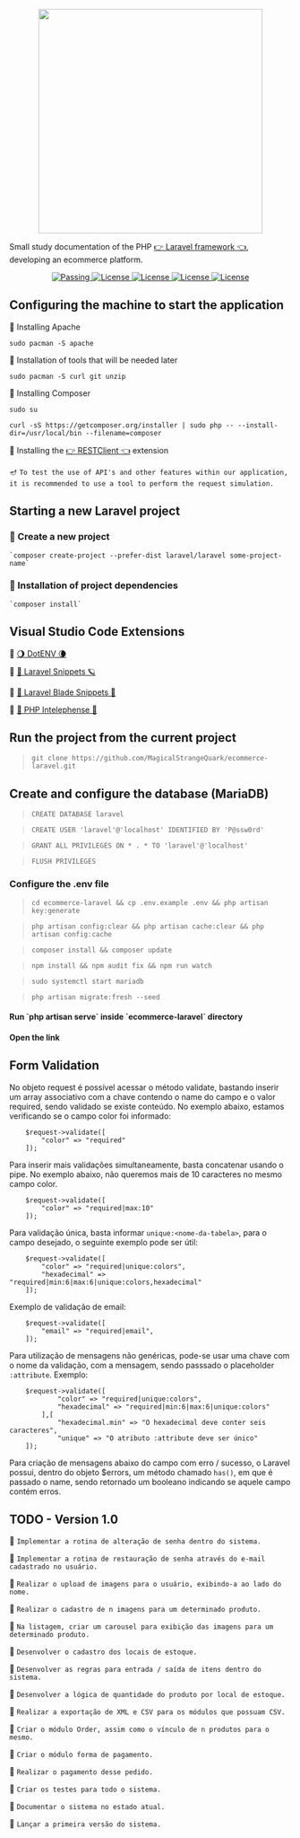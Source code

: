 <p align="center"><img src="https://raw.githubusercontent.com/laravel/art/master/laravel-logo.png" width="400"></p>

Small study documentation of the PHP <a href="https://laravel.com/">👉 Laravel framework 👈</a>, developing an ecommerce platform.

<p align="center">
    <a href="#">
        <img alt="Passing" src="https://img.shields.io/circleci/build/github/MagicalStrangeQuark/ecommerce-laravel">
    </a>
    <a href="https://opensource.org/licenses/MIT">
        <img alt="License" src="https://img.shields.io/badge/License-MIT-yellow.svg">
    </a>
    <a href="#">
        <img alt="License" src="https://img.shields.io/github/languages/count/MagicalStrangeQuark/ecommerce-laravel">
    </a>
    <a href="#">
        <img alt="License" src="https://img.shields.io/github/last-commit/MagicalStrangeQuark/ecommerce-laravel">
    </a>
    <a href="#">
        <img alt="License" src="https://img.shields.io/github/followers/MagicalStrangeQuark?style=social">
    </a>
</p>

## Configuring the machine to start the application

🔏 Installing Apache

   `sudo pacman -S apache`

🔏  Installation of tools that will be needed later

   `sudo pacman -S curl git unzip`

🔏  Installing Composer

   `sudo su`

   `curl -sS https://getcomposer.org/installer | sudo php -- --install-dir=/usr/local/bin --filename=composer`

🔏  Installing the  <a href="https://addons.mozilla.org/pt-BR/firefox/addon/restclient">👉 RESTClient 👈</a> extension

   🪔 `To test the use of API's and other features within our application, it is recommended to use a tool to perform the request simulation.`

## Starting a new Laravel project

### 🐉 Create a new project

    `composer create-project --prefer-dist laravel/laravel some-project-name`

### 🐲 Installation of project dependencies

    `composer install`

## Visual Studio Code Extensions

🦝 <a href="https://marketplace.visualstudio.com/items?itemName=mikestead.dotenv">🌖 DotENV 🌘</a>

🦝 <a href="https://marketplace.visualstudio.com/items?itemName=onecentlin.laravel5-snippets">💐 Laravel Snippets 🪐</a>

🦝 <a href="https://marketplace.visualstudio.com/items?itemName=onecentlin.laravel-blade">🌾 Laravel Blade Snippets 🌚 </a>

🦝 <a href="https://marketplace.visualstudio.com/items?itemName=bmewburn.vscode-intelephense-client">💫 PHP Intelephense 🌻</a>

## Run the project from the current project

> `git clone https://github.com/MagicalStrangeQuark/ecommerce-laravel.git`

## Create and configure the database (MariaDB)

> `CREATE DATABASE laravel`

> `CREATE USER 'laravel'@'localhost' IDENTIFIED BY 'P@ssw0rd'`

> `GRANT ALL PRIVILEGES ON * . * TO 'laravel'@'localhost'`

> `FLUSH PRIVILEGES`

### Configure the .env file

> `cd ecommerce-laravel && cp .env.example .env && php artisan key:generate`

> `php artisan config:clear && php artisan cache:clear && php artisan config:cache`

> `composer install && composer update`

> `npm install && npm audit fix && npm run watch`

> `sudo systemctl start mariadb`

> `php artisan migrate:fresh --seed`

<h4>Run `php artisan serve` inside `ecommerce-laravel` directory<h4>

<h4>Open the link <http://127.0.0.1:8000></h4>

## Form Validation

No objeto request é possível acessar o método validate, bastando inserir um array associativo com a chave contendo o name do campo e o valor required, sendo
validado se existe conteúdo. No exemplo abaixo, estamos verificando se o campo color foi informado:

```
    $request->validate([
        "color" => "required"
    ]);
```

Para inserir mais validações simultaneamente, basta concatenar usando o pipe. No exemplo abaixo, não queremos mais de 10 caracteres no mesmo campo color.

```
    $request->validate([
        "color" => "required|max:10"
    ]);
```

Para validação única, basta informar `unique:<nome-da-tabela>`, para o campo desejado, o seguinte exemplo pode ser útil:

```
    $request->validate([
        "color" => "required|unique:colors",
        "hexadecimal" => "required|min:6|max:6|unique:colors,hexadecimal"
    ]);
```

Exemplo de validação de email:

```
    $request->validate([
        "email" => "required|email",
    ]);
```

Para utilização de mensagens não genéricas, pode-se usar uma chave com o nome da validação, com a mensagem, sendo passsado o placeholder `:attribute`. Exemplo:

```
    $request->validate([
            "color" => "required|unique:colors",
            "hexadecimal" => "required|min:6|max:6|unique:colors"
        ],[
            "hexadecimal.min" => "O hexadecimal deve conter seis caracteres",
            "unique" => "O atributo :attribute deve ser único"
    ]);
```

Para criação de mensagens abaixo do campo com erro / sucesso, o Laravel possui, dentro do objeto $errors, um método chamado `has()`, em que é passado o name, sendo retornado um booleano indicando se aquele campo contém erros.

## TODO - Version 1.0

👹 `Implementar a rotina de alteração de senha dentro do sistema.`

👹 `Implementar a rotina de restauração de senha através do e-mail cadastrado no usuário.`

👹 `Realizar o upload de imagens para o usuário, exibindo-a ao lado do nome.`

👹 `Realizar o cadastro de n imagens para um determinado produto.`

👹 `Na listagem, criar um carousel para exibição das imagens para um determinado produto.`

👹 `Desenvolver o cadastro dos locais de estoque.`

👹 `Desenvolver as regras para entrada / saída de itens dentro do sistema.`

👹 `Desenvolver a lógica de quantidade do produto por local de estoque.`

👹 `Realizar a exportação de XML e CSV para os módulos que possuam CSV.`

👹 `Criar o módulo Order, assim como o vínculo de n produtos para o mesmo.`

👹 `Criar o módulo forma de pagamento.`

👹 `Realizar o pagamento desse pedido.`

👹 `Criar os testes para todo o sistema.`

👹 `Documentar o sistema no estado atual.`

👹 `Lançar a primeira versão do sistema.`